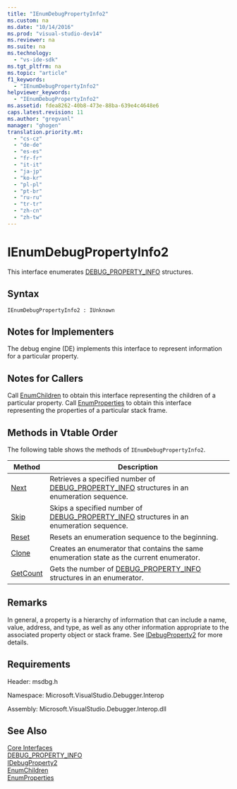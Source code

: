 ```yaml
---
title: "IEnumDebugPropertyInfo2"
ms.custom: na
ms.date: "10/14/2016"
ms.prod: "visual-studio-dev14"
ms.reviewer: na
ms.suite: na
ms.technology: 
  - "vs-ide-sdk"
ms.tgt_pltfrm: na
ms.topic: "article"
f1_keywords: 
  - "IEnumDebugPropertyInfo2"
helpviewer_keywords: 
  - "IEnumDebugPropertyInfo2"
ms.assetid: fdea8262-40b8-473e-88ba-639e4c4648e6
caps.latest.revision: 11
ms.author: "gregvanl"
manager: "ghogen"
translation.priority.mt: 
  - "cs-cz"
  - "de-de"
  - "es-es"
  - "fr-fr"
  - "it-it"
  - "ja-jp"
  - "ko-kr"
  - "pl-pl"
  - "pt-br"
  - "ru-ru"
  - "tr-tr"
  - "zh-cn"
  - "zh-tw"
---
```

# IEnumDebugPropertyInfo2
This interface enumerates [DEBUG_PROPERTY_INFO](../extensibility/debug_property_info.md) structures.  
  
## Syntax  
  
```  
IEnumDebugPropertyInfo2 : IUnknown  
```  
  
## Notes for Implementers  
 The debug engine (DE) implements this interface to represent information for a particular property.  
  
## Notes for Callers  
 Call [EnumChildren](../extensibility/idebugproperty2--enumchildren.md) to obtain this interface representing the children of a particular property. Call [EnumProperties](../extensibility/idebugstackframe2--enumproperties.md) to obtain this interface representing the properties of a particular stack frame.  
  
## Methods in Vtable Order  
 The following table shows the methods of `IEnumDebugPropertyInfo2`.  
  
|Method|Description|  
|------------|-----------------|  
|[Next](../extensibility/ienumdebugpropertyinfo2--next.md)|Retrieves a specified number of [DEBUG_PROPERTY_INFO](../extensibility/debug_property_info.md) structures in an enumeration sequence.|  
|[Skip](../extensibility/ienumdebugpropertyinfo2--skip.md)|Skips a specified number of [DEBUG_PROPERTY_INFO](../extensibility/debug_property_info.md) structures in an enumeration sequence.|  
|[Reset](../extensibility/ienumdebugpropertyinfo2--reset.md)|Resets an enumeration sequence to the beginning.|  
|[Clone](../extensibility/ienumdebugpropertyinfo2--clone.md)|Creates an enumerator that contains the same enumeration state as the current enumerator.|  
|[GetCount](../extensibility/ienumdebugpropertyinfo2--getcount.md)|Gets the number of [DEBUG_PROPERTY_INFO](../extensibility/debug_property_info.md) structures in an enumerator.|  
  
## Remarks  
 In general, a property is a hierarchy of information that can include a name, value, address, and type, as well as any other information appropriate to the associated property object or stack frame. See [IDebugProperty2](../extensibility/idebugproperty2.md) for more details.  
  
## Requirements  
 Header: msdbg.h  
  
 Namespace: Microsoft.VisualStudio.Debugger.Interop  
  
 Assembly: Microsoft.VisualStudio.Debugger.Interop.dll  
  
## See Also  
 [Core Interfaces](../extensibility/core-interfaces.md)   
 [DEBUG_PROPERTY_INFO](../extensibility/debug_property_info.md)   
 [IDebugProperty2](../extensibility/idebugproperty2.md)   
 [EnumChildren](../extensibility/idebugproperty2--enumchildren.md)   
 [EnumProperties](../extensibility/idebugstackframe2--enumproperties.md)